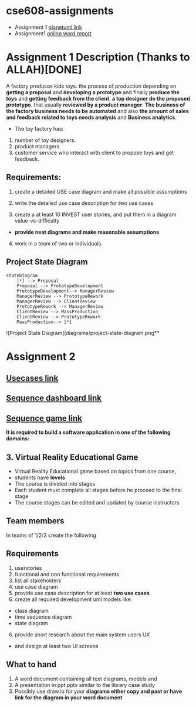 # cse608-assignments
* Assignment 1 [planetuml link](http://www.plantuml.com/plantuml/uml/VPBTxjiW3CNlUGghztc5gLkhIPCsQLgxwya19qKZWB3fb7sy-o2XQNFplygn_JkAEN1amIHvSihH8201aXrl0iOcqcA3LmgrX0JVcH8WGoxVH-_aB7cfNUsKYgX_uaXm4Ho6skGg_YY0bJvyJS5aBV05VU7IeJBJDZuJsz6lFp5FqpN4DceE2V5bVCeiOIgk2wMxrRGWcf_0XyniFJ43UdGpoqBqgFvj2r_3_76XPwZRPYQDJ73u74Rh5pp_S5Mhr-abzvCLY2d4mEWQnt47dUdkGhH-1BbHOybK8K7cICrbzgvlTBVqwsrBsbjAjjbe0f0mSqEYx91FNYYX5a1lO2I1WSZq9OE6ZyCEVr_Z-atGvpM_Hc5Ve1BUShdGrLVJ_NstFWljeCjnArMzAkXgRPIghL9iMHPwBJbkigoWUPCFVmkeoNggQPKbWnvNMTOwaZTvSly1) 
* Assignment1 [online word report](https://engasuedu-my.sharepoint.com/:w:/g/personal/2101398_eng_asu_edu_eg/EW6_-ZXMwapFrVV4nNACJHMBJjRv74BawB33d8nUSPfVcA?e=F5bwLm)

# Assignment 1 Description  (Thanks to ALLAH)[DONE]
A factory produces kids toys. the process of production depending on **getting a proposal** and **developing a prototype** and finally **produce the toys** and **getting feedback from the client**. **a top designer do the proposed prototype**. that usually **reviewed by a product manager**. **The business of the factory business needs to be automated** and also **the amount of sales and feedback related to toys needs analysis** and **Business analytics**.

* The toy factory has:
1. number of toy designers. 
2. product managers.
3. customer service who interact with client to propose toys and get feedback.

## Requirements:
1. create a detailed USE case diagram and make all possible assumptions

2. write the detailed use case description for two use cases 

3. create a at least 10 INVEST user stories, and put them in a diagram value-vs-difficulty

* **provide neat diagrams and make reasonable assumptions**

4. work in a team of two or individuals.

## Project State Diagram


```mermaid
stateDiagram
    [*] --> Proposal
    Proposal --> PrototypeDevelopment
    PrototypeDevelopment--> ManagerReview
    ManagerReview --> PrototypeRework
    ManagerReview --> ClientReview
    PrototypeRework --> ManagerReview
    ClientReview --> MassProduction
    ClientReview --> PrototypeRework
    MassProduction--> [*]
```

![Project State Diagram](diagrams/project-state-diagram.png**


# Assignment 2
## [Usecases link](http://www.plantuml.com/plantuml/uml/RLDDZnCn3BtdLrYzSEe_uB2m8420X8IMQ-LDt3HgFaQnGwc0_yuaqybEbZsCb7b-By-oN-vOC4i9Ndaw2aY2xEn9mBXCMboAIg6MbE61AGCo5AQi9jHdj0IxTyYdnvJHj3hlAiFC6FnM08jmzrsAeIYjnilvgNYVIcQ2Jv4bbmerckk_cskkB1JWZGakDXBMa_ghUZVlJVc0WPftOTB81BiloS9DK0u-sLcYjlNgZDw3d0YMPbunM0nqapXjVnrug_ZcyLhfMzPaHyuFHnS8LvXoifcORxIVuIMUNcOGK2Wxz9siUIH_ZgbT6XmBdcdbdKCOUMy9yD5JNUQ4CmeOpMmInSL2_tMkQqjR-SDaK1OEiA3jHiNomMsPNrDqTJUPk7XXICTrmQiavFHCSvz2AD7fQd5nSdgkq9Sg65pGHPa_u2K1nn9RCj4xkQu-V3pWLlGHe_446Az0EQVS8eLH_Aeu8Ra3LYC5DKGrr_3wpxvC-vRW6xBVRs9pQxM2FHW3Dja1wHiV8SqZr7UumVfYrDDRcF6-XH7jWnxXFatLtieCzL5re4_YZg8fmVy3)

## [Sequence dashboard link](http://www.plantuml.com/plantuml/uml/bPNFRjim3CRlUWeYEzH9czDk0JPqQzTXXs85zkSo384Iivu6MJ8akKNozBCeQvEL1jPoQMrzdqZ-J57Nrd7Z-bOotZkj-dQ7Xh4BU4K_44eu8RauSYUq0lq8xXT2gskKNa8_nXQRZxp51yaFQ1O0wxS0uTLtWSyBkBpS08NnhwebIzQyDZpUQEMCbdBO8TSpbal8bqRzf1ur-HfqDxetTX3N52iNmVgbaElr1lRas-u7u_cGjzpn3n9RL2x6-xpxZNjNXJzV3ns-kGXRNLobUoxPn9tij-CMusQaGEaLbUBjp5xaX7MUMLgEfhHUZ1r0BM2r6jG6kSEn59SMaUKz3p14F8ymX8q5Vt6yYN6NBAwUfnFp84jaPFqc0w8V2QChUad__Zpb5GDHugICUSVc3qY4Qa3XCuH5g5Qh9RJ8bHs9qM8y24ds589gI_bEYytrEQxJr799OgJpH9OTDa9jduR7RSqTPzFpbXqSSZJ3Ox1Pzg_-RX3uydb88bRf1VIBBo0K0IrtQ0INTbp8ne8Fd0s5bYlidz0KpWMO7F3xCLpIEuHtla5ZeX5h4TNSkzFaBMCR2_Ku3QeQ3TQCvIIXwuz7IQ3B-D6Gt9BhV_WzaA6SsvXNEQxSCayfo1CsaSo4ZzNooIDCE14egNK7hy5HzsMgMOgany2auie-evb7EMCycNb15Mp2tcXZFFjeujBvpNgwOuM5VLXd012zvpuFU7e7jAGjkoOttxhQpw8X2bRZTnBradR8nVaSXerrtiQbyz-91ioIeRG8pXo0Dq91STfAatIsdqWSMgEQz5MQStbpaOaD3oVdxuuBYRNl9D6Y1Q4cdSOQe_iE7YSYLexzlfTET0VY_lvmYtiQhtTyFn3DlaDgBli4HHmt1cbaq7aVJluSl75wZIwi2ThvYvssZLVrEsj5e_nDROjc3F-hZqEZA4peija8S3gJheTY-bR-0G00)


## [Sequence game link](http://www.plantuml.com/plantuml/uml/dLV1Rjms4BtpAoQRWoN7FlKcG4LQfobo26eWRIz5ON2byOO5HGea5MVzzTqPKZMbxWfC10GnTjxZpBmt7Es-zK6wC0rQo2bOCmrxT49SmMj-G1aLb9RgMGPb3TX729yH1jkZ9WW_ectXLpaWV22mr3EuRONODP_2rAC9Eu3R7m5s3I7_LFYqWpTl6k3iz55LYonsmYRedJN1MQtHxTPu8TQGn4ifFvX7owG3XZixENz2zaHS8k3sNBBRsmOw9Zrq9zRbPEzaaBze7AZ7bEot_J_OXIh-z_jnnFOg7dLravzPYmKxEsylFSw7CG8r8IeZXysp4XDkrvNbxLWkQvbxMuIC9Qvcr-5Ja0U4UosFoXpWzU8HsjeHHcSxn9x23FOqAP4s9bhRNXGsMZRBmBGahAU_7rHVYncrfHrtUCuJEePa_2lJyMO---zpYgPa90lXCbKWQj8vb87wClW4CGZLzNKD0qhZOnWvc8JAE-0KtESEhg-RX3xVUCQxwDoon3M4YVbz98f3qwEhScOjbXSpls7CET3Lt-D16IzUb9WDbh6C__eLSJJkLwDnuiKduI1s1uCCw9JKFWNoXPANdzR980rENz0LRXJ8X-jZIfMqhY_D9OEPkcRwZ9fGYP63bkRcaQg6ZBbjwonCSgdCNXxqZBktn2tnTnQM38j3WhqGAzTWd9wVDNbTuXMlyWUcV8jNzqmeC-aI9JSd1iaKQA8fItY18x67SYToIe414Pl9dbHVQk-j_aBk9FHo4_y0WITiXTfsYC59ZKeQ_uIkmAPjOexCvMUQydVMEL9z9aaTwB29lqye3rsCGuLVLG1ghHO0C9zpoIGW6O_e6LlmfQ7vO-pfTfxIOPMiKlqDUFeWPSm9wzSFD3uGLUf0ZZtqfq0jK7k4u8uW3yf0STt6NYfxPLcsm1VZbGh-fXaZXa3J_--AlvTAOqy3fGRqeCnYuCJ1sMc4nmL858h-ST91ZKTM_UVZE-pu3V9UTi6w5nTgyNtg5qdOEEIrn3U-giMcRcar9WhshDVyZuIR9LD6-S_mazRGhTzgIR3E3gF6WFpjcXTyyQWQ_9gL-xtIGAgM7kYHQg4r4GV8fzXsJSjttAjNJJedrRLv_ylnb6SDFoVwA2VFSaQJifygzyj8ssvimORFAVjnac4BR8DpHfJSSNYvv9IEITi3ohXUl3snfa7_2m00)


**It is required to build a software application in one of the following domains:**

## 3. Virtual Reality Educational Game
* Virtual Reality Educational game based on topics from one course,
* students have **levels** 
* The course is divided into stages 
* Each student must complete all stages before he proceed to the final stage
* The course stages can be edited and updated by course instructors

## Team members
In teams of 1/2/3 create the following

## Requirements

1. userstories
2. functional and non functional requirements 
3. list all stakeholders
4. use case diagram
4. provide use case description for at least **two use cases**
5. create all required development uml models like:
* class diagram 
* time sequence diagram 
* state diagram
6. provide short research about the main system users UX 
* and design at least two UI screens

## What to hand
1. A word document containing all text diagrams, models and 
2. A presentation in ppt.pptx similar to the library case study
3. Possibly use draw.io for your **diagrams either copy and past or have link for the diagram in your word document**
